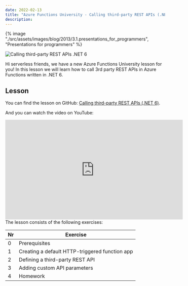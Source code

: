 ```yaml
---
date: 2022-02-13
title: "Azure Functions University - Calling third-party REST APIs (.NET 6)"
description:
---
```


{% image "./src/assets/images/blog/2013/3.1.presentations_for_programmers", "Presentations for programmers" %}

![Calling third-party REST APIs .NET 6](/articles/2022/60.AzureFunctionsUniversity_Calling3rdpartyRESTAPIs_dotnet6.png)

Hi serverless friends, we have a new Azure Functions University lesson for you! In this lesson we will learn how to call 3rd party REST APIs in Azure Functions written in .NET 6.

## Lesson

You can find the lesson on GitHub: [Calling third-party REST APIs (.NET 6)](https://github.com/marcduiker/azure-functions-university/blob/main/lessons/dotnet6/http-refit/README.md).

And you can watch the video on YouTube:

<iframe width="560" height="315" src="https://www.youtube.com/embed/11Qi8A_8cVY" title="YouTube video player" frameborder="0" allow="accelerometer; autoplay; clipboard-write; encrypted-media; gyroscope; picture-in-picture" allowfullscreen></iframe>

<br>
The lesson consists of the following exercises:

|Nr|Exercise
|-|-
|0|Prerequisites
|1|Creating a default HTTP-triggered function app
|2|Defining a third-party REST API
|3|Adding custom API parameters
|4|Homework